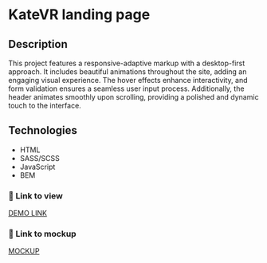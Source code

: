 # KateVR landing page

## Description
This project features a responsive-adaptive markup with a desktop-first approach. It includes beautiful animations throughout the site, adding an engaging visual experience. The hover effects enhance interactivity, and form validation ensures a seamless user input process. Additionally, the header animates smoothly upon scrolling, providing a polished and dynamic touch to the interface.

## Technologies
- HTML
- SASS/SCSS
- JavaScript
- BEM
  
### 🔗 Link to view
[DEMO LINK](https://k-shestakov.github.io/kate-vr-landing/)

### 🎨 Link to mockup
[MOCKUP](https://www.figma.com/design/Blpg4iapsI7fRqJeSp6DvK/KatVR-_FE-students)
